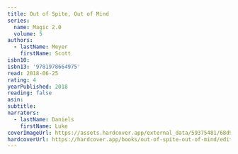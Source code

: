 ```yaml
---
title: Out of Spite, Out of Mind
series:
  name: Magic 2.0
  volume: 5
authors:
  - lastName: Meyer
    firstName: Scott
isbn10:
isbn13: '9781978664975'
read: 2018-06-25
rating: 4
yearPublished: 2018
reading: false
asin:
subtitle:
narrators:
  - lastName: Daniels
    firstName: Luke
coverImageUrl: https://assets.hardcover.app/external_data/59375481/68d9f187256832ac5de45e881eac82c37928937e.jpeg
hardcoverUrl: https://hardcover.app/books/out-of-spite-out-of-mind/editions/31497147
---
```

